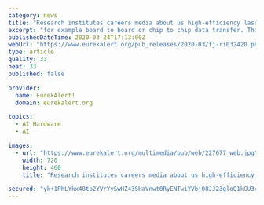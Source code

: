 ```yaml
---
category: news
title: "Research institutes careers media about us high-efficiency laser for silicon chips"
excerpt: "for example board to board or chip to chip data transfer. This applies particularly to artificial intelligence (AI) systems where large data volumes must be transferred within a large network in order to train the chip and the algorithms. \"The most crucial missing component is a cheap laser, which is necessary to achieve high data rates."
publishedDateTime: 2020-03-24T17:13:00Z
webUrl: "https://www.eurekalert.org/pub_releases/2020-03/fj-ri032420.php"
type: article
quality: 33
heat: 33
published: false

provider:
  name: EurekAlert!
  domain: eurekalert.org

topics:
  - AI Hardware
  - AI

images:
  - url: "https://www.eurekalert.org/multimedia/pub/web/227677_web.jpg"
    width: 720
    height: 460
    title: "Research institutes careers media about us high-efficiency laser for silicon chips"

secured: "yk+1PhLYkx48tp2YVrYySwHZ43SHaVnwt0RyENTwiYVbjO8JJ23gloQ1kGU3cLIffQgXQUeyVBAFZKbvm22V+EzEoAA1DhZ71llVfLq4t4iQ0g4qWOVNH3hPxgVkVFzn3D0xq+iJN5nQi9xQhhFxtWrCxO1zcDUWnKGbsGz2gfqdYe+aEZ97CBJQXKGHn/a4KP78KgLo+m1xTQFM0g1YLzNm6LZqH7oO500kjQ+lnRQCi0WDVAR6LO3A//uG504FnAAsVabD26RdJQJIj+R7rJZBhyz0M00fvKjL/Mle/5ufg/XcrlqVbByW2pVuInUN;7B4qAFVBVbkL8z+QYl6ogw=="
---
```


